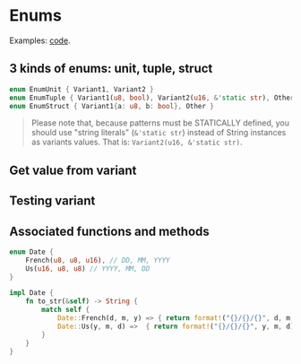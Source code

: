 # Enums

Examples: [code](src/enums.rs).

## 3 kinds of enums: unit, tuple, struct

```rust
enum EnumUnit { Variant1, Variant2 }
enum EnumTuple { Variant1(u8, bool), Variant2(u16, &'static str), Other }
enum EnumStruct { Variant1{a: u8, b: bool}, Other }
```

> Please note that, because patterns must be STATICALLY defined, you should use "string literals"
> (`&'static str`) instead of String instances as variants values. That is: `Variant2(u16, &'static str)`.

## Get value from variant



## Testing variant


## Associated functions and methods

```rust
enum Date {
    French(u8, u8, u16), // DD, MM, YYYY
    Us(u16, u8, u8) // YYYY, MM, DD
}

impl Date {
    fn to_str(&self) -> String {
        match self {
            Date::French(d, m, y) => { return format!("{}/{}/{}", d, m, y) }
            Date::Us(y, m, d) =>  { return format!("{}/{}/{}", y, m, d) }
        }
    }
}
```

